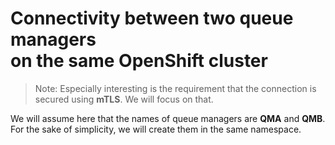 
# Connectivity between two queue managers <br> on the same OpenShift cluster

>Note: Especially interesting is the requirement that the connection is secured using **mTLS**. We will focus on that.

We will assume here that the names of queue managers are **QMA** and **QMB**. For the sake of simplicity, we will create them in the same namespace. 










